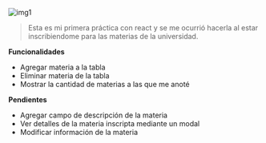 ![img1](https://user-images.githubusercontent.com/24881247/54250282-ed5c5780-4521-11e9-93df-94257e806d5f.png)

> Esta es mi primera práctica con react y se me ocurrió hacerla al estar inscribiendome para las materias de la universidad.


**Funcionalidades**

* Agregar materia a la tabla
* Eliminar materia de la tabla
* Mostrar la cantidad de materias a las que me anoté


**Pendientes**
* Agregar campo de descripción de la materia
* Ver detalles de la materia inscripta mediante un modal
* Modificar información de la materia